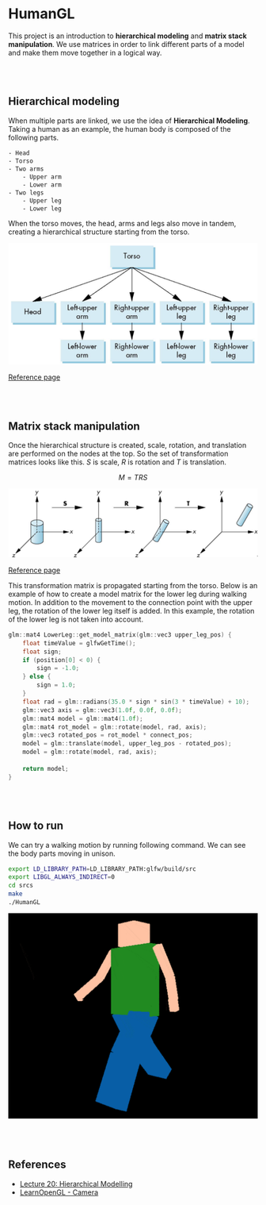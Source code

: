 # HumanGL
This project is an introduction to **hierarchical modeling** and **matrix stack manipulation**.
We use matrices in order to link different parts of a model and make them move together in a logical way.

<br></br>

## Hierarchical modeling
When multiple parts are linked, we use the idea of **Hierarchical Modeling**. Taking a human as an example, the human body is composed of the following parts.

```
- Head
- Torso
- Two arms
    - Upper arm
    - Lower arm
- Two legs
    - Upper leg
    - Lower leg
```

When the torso moves, the head, arms and legs also move in tandem, creating a hierarchical structure starting from the torso.

<img src='images/hierar.png' width='600'>

[Reference page](https://teaching.csse.uwa.edu.au/units/CITS3003/lectures/020_Hierarchical_Modelling.pdf#page=22.00)

<br></br>

## Matrix stack manipulation
Once the hierarchical structure is created, scale, rotation, and translation are performed on the nodes at the top. So the set of transformation matrices looks like this. $S$ is scale, $R$ is rotation and $T$ is translation.

$$
M=TRS
$$

<img src='images/matrix.png' width='600'>

[Reference page](https://teaching.csse.uwa.edu.au/units/CITS3003/lectures/020_Hierarchical_Modelling.pdf#page=5.00)

This transformation matrix is propagated starting from the torso. Below is an example of how to create a model matrix for the lower leg during walking motion. In addition to the movement to the connection point with the upper leg, the rotation of the lower leg itself is added. In this example, the rotation of the lower leg is not taken into account.

```cpp
glm::mat4 LowerLeg::get_model_matrix(glm::vec3 upper_leg_pos) {
    float timeValue = glfwGetTime();
    float sign;
    if (position[0] < 0) {
        sign = -1.0;
    } else {
        sign = 1.0;
    }
    float rad = glm::radians(35.0 * sign * sin(3 * timeValue) + 10);
    glm::vec3 axis = glm::vec3(1.0f, 0.0f, 0.0f);
    glm::mat4 model = glm::mat4(1.0f);
    glm::mat4 rot_model = glm::rotate(model, rad, axis);
    glm::vec3 rotated_pos = rot_model * connect_pos;
    model = glm::translate(model, upper_leg_pos - rotated_pos);
    model = glm::rotate(model, rad, axis);

    return model;
}
```

<br></br>

## How to run
We can try a walking motion by running following command. We can see the body parts moving in unison.


```bash
export LD_LIBRARY_PATH=LD_LIBRARY_PATH:glfw/build/src
export LIBGL_ALWAYS_INDIRECT=0
cd srcs
make
./HumanGL
```

<img src='images/walking.gif' width='600'>

<br></br>

## References
- [Lecture 20: Hierarchical Modelling](https://teaching.csse.uwa.edu.au/units/CITS3003/lectures/020_Hierarchical_Modelling.pdf)
- [LearnOpenGL - Camera](https://learnopengl.com/Getting-started/Camera)
